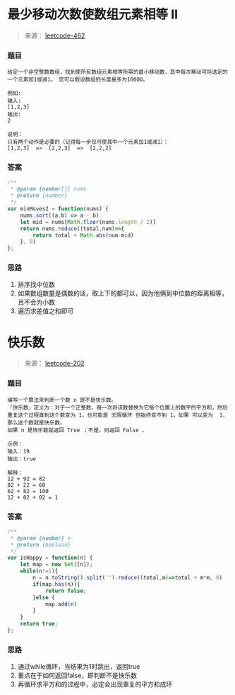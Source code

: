 #  最少移动次数使数组元素相等 II

> 来源： [leetcode-462](https://leetcode-cn.com/problems/minimum-moves-to-equal-array-elements-ii/)

### 题目

```
给定一个非空整数数组，找到使所有数组元素相等所需的最小移动数，其中每次移动可将选定的一个元素加1或减1。 您可以假设数组的长度最多为10000。

例如:
输入:
[1,2,3]
输出:
2

说明：
只有两个动作是必要的（记得每一步仅可使其中一个元素加1或减1）： 
[1,2,3]  =>  [2,2,3]  =>  [2,2,2]
```

### 答案

```js
/**
 * @param {number[]} nums
 * @return {number}
 */
var minMoves2 = function(nums) {
    nums.sort((a,b) => a - b)
    let mid = nums[Math.floor(nums.length / 2)]
    return nums.reduce((total,num)=>{
        return total + Math.abs(num-mid)
    }, 0)
}; 
```

### 思路

1. 排序找中位数
2. 如果数组数量是偶数的话，取上下的都可以，因为他俩到中位数的距离相等，且不会为小数
3. 遍历求差值之和即可



# 快乐数

> 来源： [leetcode-202](https://leetcode-cn.com/problems/happy-number/)

### 题目

```
编写一个算法来判断一个数 n 是不是快乐数。
「快乐数」定义为：对于一个正整数，每一次将该数替换为它每个位置上的数字的平方和，然后重复这个过程直到这个数变为 1，也可能是 无限循环 但始终变不到 1。如果 可以变为  1，那么这个数就是快乐数。
如果 n 是快乐数就返回 True ；不是，则返回 False 。

示例：
输入：19
输出：true

解释：
12 + 92 = 82
82 + 22 = 68
62 + 82 = 100
12 + 02 + 02 = 1
```

### 答案

```js
/**
 * @param {number} n
 * @return {boolean}
 */
var isHappy = function(n) {
    let map = new Set([n]);
    while(n!=1){
        n = n.toString().split('').reduce((total,m)=>total + m*m, 0)
        if(map.has(n)){
            return false;
        }else {
            map.add(n)
        }
    }
    return true;
};
```

### 思路

1. 通过while循环，当结果为1时跳出，返回true
2. 重点在于如何返回false，即判断不是快乐数
3. 再循环求平方和的过程中，必定会出现重复的平方和成环